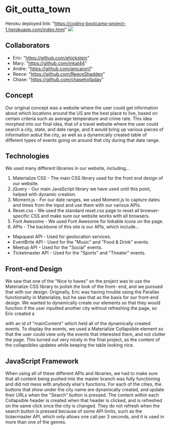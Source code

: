 # Git_outta_town
Heroku deployed link: "https://coding-bootcamp-project-1.herokuapp.com/index.html"
<img src="https://i.imgur.com/XYgvk6x.png">

## Collaborators
* Eric: "https://github.com/ehickstein"
* Mary: "https://github.com/mkat44"
* Andre: "https://github.com/amcaron1"
* Reece: "https://github.com/ReeceShadden"
* Chase: "https://github.com/chaseholladay"

## Concept
Our original concept was a website where the user could get information about which locations around the US are the best place
to live, based on certain criteria such as average temperature and crime rate. This idea morphed into our final idea, that of
a travel website where the user could search a city, state, and date range, and it would bring up various pieces of
information aobut the city, as well as a dynamically created table of different types of events going on around that city
during that date range.

## Technologies
We used many different libraries in our website, including...
1. Materialize CSS - The main CSS library used for the front end design of our website.
2. jQuery - Our main JavaScript library we have used until this point, helped with dynamic creation.
3. Moment.js - For our date ranges, we used Moment.js to capture dates and times from the input and use them with our various
APIs.
4. Reset.css - We used the standard reset.css page to reset all browser-specific CSS and make sure our website works with all
browsers.
5. Font Awesome - We used Font Awesome for linkable icons on the page.
6. APIs - The backbone of this site is our APIs, which include...
* Mapquest API - Used for geolocation services.
* EventBrite API - Used for the "Music" and "Food & Drink" events.
* Meetup API - Used for the "Social" events.
* Ticketmaster API - Used for the "Sports" and "Theater" events.

## Front-end Design
We saw that one of the "Nice to haves" on the project was to use the Materialize CSS library to polish the look of the front-
end, and we pursued that with our design. Originally, Eric was having trouble using the Parallax functionality in Materialize,
but he saw that as the basis for our front-end design. We wanted to dynamically create our elements so that they would 
function if the user inputted another city without refreshing the page, so Eric created a <div> with an id of "mainContent" 
which held all of the dynamically created events. To display the events, we used a Materialize Collapsible element so that
the user could view only the events that interested them, and not clutter the page. This turned out very nicely in the final
project, as the content of the collapsibles updates while keeping the table looking nice.
  
## JavaScript Framework
When using all of these different APIs and libraries, we had to make sure that all content being pushed into the master branch
was fully functioning and did not mess with anybody else's functions. For each of the cities, the buttons that show under the
city name are dynamically created, and update their URLs when the "Search" button is pressed. The content within each 
Collapsible header is created when that header is clicked, and is refreshed on the same click once the city is changed. They
do not refresh when the search button is pressed because of some API limits, such as the tickermaster API, which only allows
one call per 3 seconds, and it is used in more than one of the genres. 
